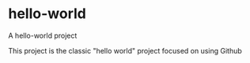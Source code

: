 # hello-world
A hello-world project

This project is the classic "hello world" project 
focused on using Github
